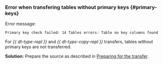 ### Error when transfering tables without primary keys {#primary-keys}

Error message:

```text
Primary key check failed: 14 Tables errors: Table no key columns found
```

For _{{ dt-type-repl }}_ and _{{ dt-type-copy-repl }}_ transfers, tables without primary keys are not transferred.

**Solution:** Prepare the source as described in [Preparing for the transfer](../../../data-transfer/operations/prepare.md).
